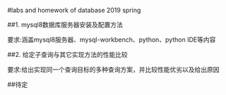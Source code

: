 ﻿#labs and homework of database 2019 spring

##1. mysql8数据库服务器安装及配置方法

要求:涵盖mysql8服务器、mysql-workbench、python、python IDE等内容

##2. 给定子查询与其它实现方法的性能比较

要求:给出实现同一个查询目标的多种查询方案，并比较性能优劣以及给出原因


##待定